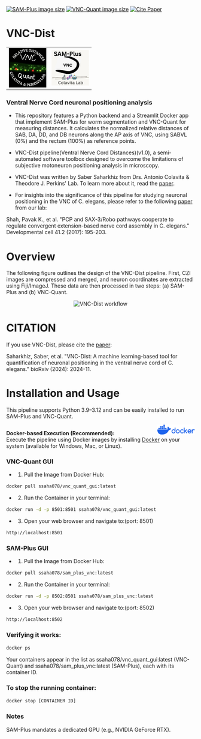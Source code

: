[![SAM-Plus image size](https://img.shields.io/docker/image-size/ssaha078/sam_plus_vnc/latest.svg?label=SAM-Plus%20image%20size)](https://hub.docker.com/r/ssaha078/sam_plus_vnc)
[![VNC-Quant image size](https://img.shields.io/docker/image-size/ssaha078/vnc_quant_gui/latest.svg?label=VNC-Quant%20image%20size)](https://hub.docker.com/r/ssaha078/vnc_quant_gui)
[![Cite Paper](https://img.shields.io/badge/Cite%20Paper-green)](https://www.biorxiv.org/content/10.1101/2024.11.16.623955v2.abstract)




# VNC-Dist  
<table>
  <tr>
    <td align="right">
      <img src="images/VNC-Quant.png" alt="VNC-Quant logo" width="100"/>
    </td>
    <td align="left">
      <img src="images/SAM-Plus.PNG" alt="SAM-Plus logo" width="100"/>
    </td>
  </tr>
</table>



### Ventral Nerve Cord neuronal positioning analysis      

* This repository features a Python backend and a Streamlit Docker app that implement SAM-Plus for worm segmentation and VNC-Quant for measuring distances. It calculates the normalized relative distances of SAB, DA, DD, and DB neurons along the AP axis of VNC, using SABVL (0%) and the rectum (100%) as reference points.

* VNC-Dist pipeline(Ventral Nerve Cord Distances)(v1.0), a semi-automated software toolbox designed to overcome the limitations of subjective motoneuron positioning analysis in microscopy.

* VNC-Dist was written by Saber Saharkhiz from Drs. Antonio Colavita & Theodore J. Perkins' Lab. To learn more about it, read the [paper](https://www.biorxiv.org/content/10.1101/2024.11.16.623955v2.abstract).
* For insights into the significance of this pipeline for studying neuronal positioning in the VNC of C. elegans, please refer to the following [paper](https://www.cell.com/developmental-cell/fulltext/S1534-5807(17)30210-1) from our lab:

Shah, Pavak K., et al. "PCP and SAX-3/Robo pathways cooperate to regulate convergent extension-based nerve cord assembly in C. elegans." Developmental cell 41.2 (2017): 195-203.


# Overview

The following figure outlines the design of the VNC-Dist pipeline. First, CZI images are compressed and merged, and neuron coordinates are extracted using Fiji/ImageJ. These data are then processed in two steps: (a) SAM-Plus and (b) VNC-Quant.

<p align="center">
  <img src="images/Pipeline Design.png" alt="VNC-Dist workflow" width="800">
</p>


# CITATION
If you use VNC-Dist, please cite the [paper](https://www.biorxiv.org/content/10.1101/2024.11.16.623955v2.abstract):


Saharkhiz, Saber, et al. "VNC-Dist: A machine learning-based tool for quantification of neuronal positioning in the ventral nerve cord of C. elegans." bioRxiv (2024): 2024-11.


# Installation and Usage

This pipeline supports Python 3.9–3.12 and can be easily installed to run SAM-Plus and VNC-Quant.



<div style="overflow:auto;">
  <div style="float:right; width:100px; margin-left:10px;">
    <img src="images/Docker.png" alt="Docker Logo" width="100"/>
  </div>
  
**Docker-based Execution (Recommended):**  
  Execute the pipeline using Docker images by installing [Docker](https://www.docker.com/products/docker-desktop/) on your system (available for Windows, Mac, or Linux).

### VNC-Quant GUI

- 1) Pull the Image from Docker Hub:
```bash
docker pull ssaha078/vnc_quant_gui:latest
```
- 2) Run the Container in your terminal:
```bash
docker run -d -p 8501:8501 ssaha078/vnc_quant_gui:latest
```
- 3)  Open your web browser and navigate to:(port: 8501)
 ```bash
http://localhost:8501
```


### SAM-Plus GUI
- 1) Pull the Image from Docker Hub:

```bash
docker pull ssaha078/sam_plus_vnc:latest
```
- 2) Run the Container in your terminal:
 ```bash
docker run -d -p 8502:8501 ssaha078/sam_plus_vnc:latest
```
- 3)  Open your web browser and navigate to:(port: 8502)
 ```bash
http://localhost:8502
```

### Verifying it works: 
 ```bash
docker ps 
```

Your containers appear in the list as ssaha078/vnc_quant_gui:latest (VNC-Quant) and ssaha078/sam_plus_vnc:latest (SAM-Plus), each with its container ID.

### To stop the running container:
 ```bash
docker stop [CONTAINER ID]
```

### Notes
SAM-Plus mandates a dedicated GPU (e.g., NVIDIA GeForce RTX).



